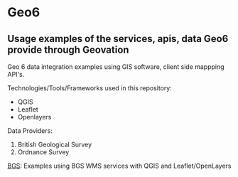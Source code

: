 # Geo6

## Usage examples of the services, apis, data Geo6 provide through Geovation

Geo 6 data integration examples using GIS software, client side mappping API's.

Technologies/Tools/Frameworks used in this repository:
* QGIS
* Leaflet
* Openlayers


Data Providers:
1. British Geological Survey
2. Ordnance Survey

[BGS](./BGS): Examples using BGS WMS services with QGIS and Leaflet/OpenLayers